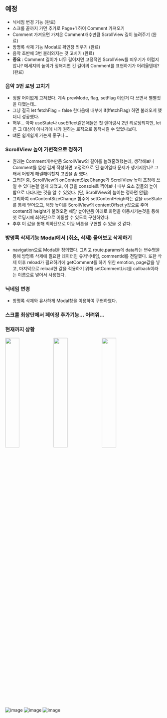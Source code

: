 ## 예정
- 닉네임 변경 기능 (완료)
- 스크롤 끝까지 가면 추가로 Page+1 하여 Comment 가져오기
- Comment 가져오면 가져온 Comment개수만큼 ScrollView 길이 늘려주기 (완료)
- 방명록 삭제 기능 Modal로 확인창 띄우기 (완료)
- 음악 초반에 3번 불러와지는 것 고치기 (완료)
- **중요** : Comment 길이가 너무 길어지면 고정적인 ScrollView를 띄우기가 어렵지 않나? 메세지의 높이가 정해지면 긴 길이의 Comment를 표현하기가 어려울텐데? (완료)

### 음악 3번 로딩 고치기
- 정말 어이없게 고쳐졌다. 계속 prevMode, flag, setFlag 이런거 다 쓰면서 별별짓을 다했는데..
- 그냥 결국 let fetchFlag = false 한다음에 내부에 if(!fetchFlag) 하면 불러오게 했더니 성공헀다.
- 허무... 아마 useState나 useEffect같은애들은 첫 렌더링시 2번 리로딩되지만, let은 그 대상이 아니기에 내가 원하는 로직으로 동작시킬 수 있었나보다.
- 떄론 쉽게쉽게 가는게 좋구나...

### ScrollView 높이 가변적으로 정하기
- 원래는 Comment개수만큼 ScrollView의 길이를 늘려줄려했는데, 생각해보니 Comment를 엄청 길게 작성하면 고정적으로 된 높이일때 문제가 생기지않나? 그래서 어떻게 해결해야할지 고민을 좀 했다.
- 그러던 중, ScrollView의 onContentSizeChange가 ScrollView 높이 조정에 쓰일 수 있다는걸 알게 되었고, 이 값을 console로 찍어보니 내부 요소 값들의 높이 합으로 나타나는 것을 알 수 있었다. (단, ScrollView의 높이는 정하면 안됨)
- 그리하여 onContentSizeChange 함수에 setContentHeigh라는 값을  useState를 통해 얻어오고, 해당 높이를 ScrollView의 contentOffset y값으로 주어 content의 height가 불려오면 해당 높이만큼 아래로 화면을 이동시키는것을 통해 첫 로딩시에 최하단으로 이동할 수 있도록 구현하였다.
- 추후 이 값을 통해 최하단으로 이동 버튼을 구현할 수 있을 것 같다.

### 방명록 삭제기능 Modal에서 (취소, 삭제) 물어보고 삭제하기
- navigation으로 Modal을 정의했다. 그리고 route.params에 data라는 변수명을 통해 방명록 삭제에 필요한 데이터인 유저닉네임, commentId를 전달했다. 또한 삭제 이후 reload가 필요하기에 getComment를 하기 위한 emotion, page값을 넣고, 마지막으로 reload한 값을 적용하기 위해 setCommentList를 callback이라는 이름으로 넣어서 사용했다.

### 닉네임 변경
- 방명록 삭제와 유사하게 Modal창을 이용하여 구현하였다.

### 스크롤 최상단에서 페이징 추가기능... 어려워...
### 현재까지 상황
<img src="https://github.com/ChaeDoll/TIL/assets/108540812/82c383b5-2f1c-4134-951a-3ad10da61066" width="30%"/>
<img src="https://github.com/ChaeDoll/TIL/assets/108540812/1b37c14a-a404-49d2-b611-e5816fe1f39e" width="30%"/>
<img src="https://github.com/ChaeDoll/TIL/assets/108540812/4fa0df5c-1395-40f8-b773-038cfade4ec1" width="30%"/>

![image](https://github.com/ChaeDoll/TIL/assets/108540812/bfd85653-7511-4f11-972e-7022f87e85f0)
![image](https://github.com/ChaeDoll/TIL/assets/108540812/aed205b8-ce74-4701-9aad-eb6a169319e7)
![image](https://github.com/ChaeDoll/TIL/assets/108540812/91e92b9f-d02b-4862-8cc1-2f39e6680780)



